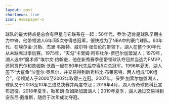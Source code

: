 ```yaml
---
layout: post
shortnews: true
icon: newspaper-o
---
```


球队的最大特点是总会有巨星与它联系在一起：50年代，乔治·迈肯是球队早期主力中锋，他带领湖人6年间5次夺得总冠军，很快成为了NBA中的豪门球队。60年代，在埃尔金·贝勒、杰里·韦斯特、威尔特·张伯伦的带领下，湖人在整个60年代从未缺席过季后赛。1975年，“天勾”卡里姆·阿布杜尔-贾巴尔加盟湖人；1979年，湖人选中“魔术师”埃尔文·约翰逊，他在新秀赛季便带领球队夺冠并当选为FMVP，还同贾巴尔和詹姆斯·沃西一起在80年代先后夺得5次总冠军。1996年夏天，湖人签下“大鲨鱼”沙奎尔·奥尼尔，并交易得到新秀科比·布莱恩特，两人组成“OK组合”，带领湖人于2000至2002年取得三连冠。2007年，保罗·加索尔加盟湖人，球队又于2008至10年三进总决赛并两度夺冠；2016年4月，湖人传奇球员科比宣布退役。2018年夏季，勒布朗·詹姆斯加盟湖人；2019年夏季，湖人通过交易得到安东尼·戴维斯，随后于次年成功夺冠。


